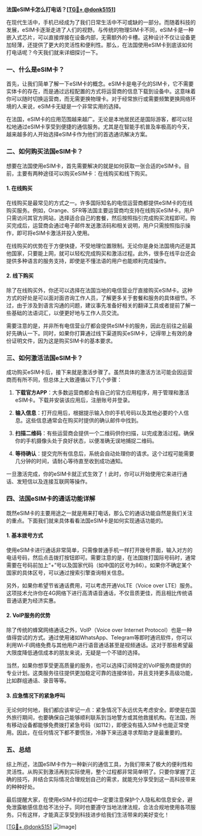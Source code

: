 **法国eSIM卡怎么打电话？[[TG💪+ @donk5151](https://t.me/s/donk5151)]**

在现代生活中，手机已经成为了我们日常生活中不可或缺的一部分。而随着科技的发展，eSIM卡逐渐走进了人们的视野。与传统的物理SIM卡不同，eSIM卡是一种嵌入式芯片，可以直接焊接在设备内部，无需额外的卡槽。这种设计不仅让设备更加轻薄，还提供了更大的灵活性和便利性。那么，在法国使用eSIM卡到底该如何打电话呢？今天我们就来详细探讨一下。

### 一、什么是eSIM卡？

首先，让我们简单了解一下eSIM卡的概念。eSIM卡是电子化的SIM卡，它不需要实体卡的存在，而是通过远程配置的方式将运营商的信息下载到设备中。这意味着你可以随时切换运营商，而无需更换物理卡。对于经常旅行或需要频繁更换网络环境的人来说，eSIM卡无疑是一个非常实用的选择。

在法国，eSIM卡的应用范围越来越广。无论是本地居民还是国际游客，都可以轻松地通过eSIM卡享受到便捷的通信服务。尤其是在智能手机普及率极高的今天，越来越多的人开始选择eSIM卡作为他们的首选通讯解决方案。

### 二、如何购买法国eSIM卡？

想要在法国使用eSIM卡，首先需要解决的就是如何获取一张合适的eSIM卡。目前，主要有两种途径可以购买eSIM卡：在线购买和线下购买。

#### 1. 在线购买

在线购买是最常见的方式之一。许多国际知名的电信运营商都提供eSIM卡的在线购买服务。例如，Orange、SFR等法国主要运营商均支持在线购买eSIM卡。用户只需访问其官方网站，选择适合自己的套餐，然后按照指引完成购买流程即可。购买完成后，运营商会通过电子邮件发送激活码和相关说明，用户只需按照指示操作，即可将eSIM卡激活并投入使用。

在线购买的优势在于方便快捷，不受地理位置限制。无论你是身处法国境内还是其他国家，只要能上网，就可以轻松完成购买和激活过程。此外，很多在线平台还会提供多种语言的服务支持，即使是不懂法语的用户也能顺利完成操作。

#### 2. 线下购买

除了在线购买外，你还可以选择在法国当地的电信营业厅直接购买eSIM卡。这种方式的好处是可以面对面咨询工作人员，了解更多关于套餐和服务的具体细节。不过，由于涉及到语言沟通的问题，建议事先准备好相关的翻译工具或者提前了解一些基础的法语词汇，以便更好地与工作人员交流。

需要注意的是，并非所有电信营业厅都会提供eSIM卡的服务，因此在前往之前最好先确认一下。同时，如果你打算通过线下渠道购买eSIM卡，记得带上有效的身份证明文件，因为这是购买SIM卡的基本要求。

### 三、如何激活法国eSIM卡？

成功购买eSIM卡后，接下来就是激活步骤了。虽然具体的激活方法可能会因运营商而有所不同，但总体上大致遵循以下几个步骤：

1. **下载官方APP**：大多数运营商都会有自己的官方应用程序，用于管理和激活eSIM卡。下载并安装该应用后，注册账号并登录。
   
2. **输入信息**：打开应用后，根据提示输入你的手机号码以及其他必要的个人信息。这些信息通常会在购买时提供的确认邮件中找到。

3. **扫描二维码**：有些运营商会提供一个二维码供你扫描，以完成激活过程。确保你的手机摄像头处于良好状态，以便准确无误地捕捉二维码。

4. **等待确认**：提交完所有信息后，系统会自动处理你的请求。这个过程可能需要几分钟的时间，请耐心等待直至收到成功通知。

一旦激活完成，你的eSIM卡就正式生效了！此时，你可以开始使用它来进行通话、发短信以及连接互联网等操作。

### 四、法国eSIM卡的通话功能详解

既然eSIM卡的主要用途之一就是用来打电话，那么它的通话功能自然是我们关注的重点。下面我们就来具体看看法国eSIM卡是如何实现通话功能的。

#### 1. 基本拨号方式

使用eSIM卡进行通话非常简单，只需像普通手机一样打开拨号界面，输入对方的电话号码，然后点击拨打按钮即可。需要注意的是，在法国拨打国际号码时，通常需要在号码前加上“+”号以及国家代码（如中国的区号为86）。如果你不确定某个国家的具体区号，可以通过搜索引擎查询相关信息。

另外，如果你希望节省通话费用，可以考虑开通VoLTE（Voice over LTE）服务。这项技术允许你在4G网络下进行高清语音通话，不仅音质更佳，而且相比传统语音通话更为经济实惠。

#### 2. VoIP服务的优势

除了传统的蜂窝网络通话之外，VoIP（Voice over Internet Protocol）也是一种值得尝试的方式。通过使用诸如WhatsApp、Telegram等即时通讯软件，你可以利用Wi-Fi网络免费与其他用户进行语音通话甚至是视频通话。这对于那些希望最大限度降低通信成本的朋友来说，无疑是一个不错的选择。

当然，如果你想享受更高质量的服务，也可以选择订阅特定的VoIP服务商提供的专业计划。这类服务往往提供更加稳定可靠的连接体验，并且支持更多高级功能，比如群组通话、录音等等。

#### 3. 应急情况下的紧急呼叫

无论何时何地，我们都应该牢记一点：紧急情况下永远优先考虑安全。即使是在国外旅行期间，也要确保自己能够顺利联系到当地警方或其他救援机构。在法国，所有移动设备都能够免费拨打紧急号码（如112），即便没有插入SIM卡也能正常使用。因此，在任何情况下都不要慌张，冷静下来迅速寻求帮助才是最重要的。

### 五、总结

综上所述，法国eSIM卡作为一种新兴的通信工具，为我们带来了极大的便利性和灵活性。从购买到激活再到实际使用，整个过程都非常简单明了。只要你掌握了正确的技巧，并结合实际情况合理规划自己的需求，就能充分享受到这一高科技带来的种种好处。

最后提醒大家，在使用eSIM卡的过程中一定要注意保护个人隐私和信息安全，避免泄露敏感信息给不法分子。同时也要遵守当地法律法规，合法合规地使用各项服务。只有这样，才能真正享受到科技进步给我们生活带来的美好变化！

[[TG💪+ @donk5151](https://t.me/s/donk5151) ![Image](https://i.postimg.cc/rwNCRYN7/Snipaste-2025-04-30-17-27-05.png)]